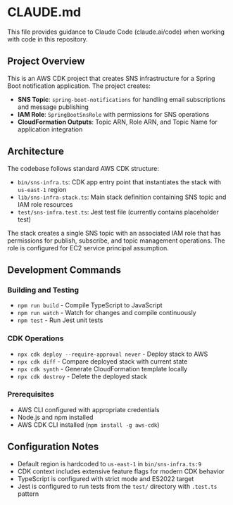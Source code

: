 # CLAUDE.md

This file provides guidance to Claude Code (claude.ai/code) when working with code in this repository.

## Project Overview

This is an AWS CDK project that creates SNS infrastructure for a Spring Boot notification application. The project creates:
- **SNS Topic**: `spring-boot-notifications` for handling email subscriptions and message publishing  
- **IAM Role**: `SpringBootSnsRole` with permissions for SNS operations
- **CloudFormation Outputs**: Topic ARN, Role ARN, and Topic Name for application integration

## Architecture

The codebase follows standard AWS CDK structure:
- `bin/sns-infra.ts`: CDK app entry point that instantiates the stack with `us-east-1` region
- `lib/sns-infra-stack.ts`: Main stack definition containing SNS topic and IAM role resources
- `test/sns-infra.test.ts`: Jest test file (currently contains placeholder test)

The stack creates a single SNS topic with an associated IAM role that has permissions for publish, subscribe, and topic management operations. The role is configured for EC2 service principal assumption.

## Development Commands

### Building and Testing
- `npm run build` - Compile TypeScript to JavaScript
- `npm run watch` - Watch for changes and compile continuously  
- `npm test` - Run Jest unit tests

### CDK Operations
- `npx cdk deploy --require-approval never` - Deploy stack to AWS
- `npx cdk diff` - Compare deployed stack with current state
- `npx cdk synth` - Generate CloudFormation template locally
- `npx cdk destroy` - Delete the deployed stack

### Prerequisites
- AWS CLI configured with appropriate credentials
- Node.js and npm installed
- AWS CDK CLI installed (`npm install -g aws-cdk`)

## Configuration Notes

- Default region is hardcoded to `us-east-1` in `bin/sns-infra.ts:9`
- CDK context includes extensive feature flags for modern CDK behavior
- TypeScript is configured with strict mode and ES2022 target
- Jest is configured to run tests from the `test/` directory with `.test.ts` pattern